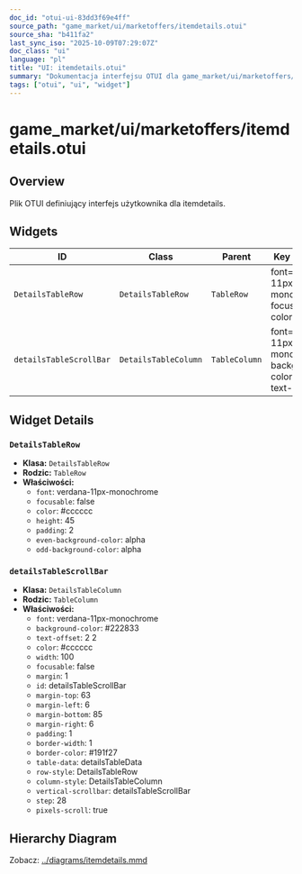 ```yaml
---
doc_id: "otui-ui-83dd3f69e4ff"
source_path: "game_market/ui/marketoffers/itemdetails.otui"
source_sha: "b411fa2"
last_sync_iso: "2025-10-09T07:29:07Z"
doc_class: "ui"
language: "pl"
title: "UI: itemdetails.otui"
summary: "Dokumentacja interfejsu OTUI dla game_market/ui/marketoffers/itemdetails.otui"
tags: ["otui", "ui", "widget"]
---
```


# game_market/ui/marketoffers/itemdetails.otui

## Overview

Plik OTUI definiujący interfejs użytkownika dla itemdetails.

## Widgets

| ID | Class | Parent | Key Properties |
|----|-------|--------|----------------|
| `DetailsTableRow` | `DetailsTableRow` | `TableRow` | font=verdana-11px-monochrome, focusable=false, color=#cccccc |
| `detailsTableScrollBar` | `DetailsTableColumn` | `TableColumn` | font=verdana-11px-monochrome, background-color=#222833, text-offset=2 2 |

## Widget Details

### `DetailsTableRow`

- **Klasa:** `DetailsTableRow`
- **Rodzic:** `TableRow`
- **Właściwości:**
  - `font`: verdana-11px-monochrome
  - `focusable`: false
  - `color`: #cccccc
  - `height`: 45
  - `padding`: 2
  - `even-background-color`: alpha
  - `odd-background-color`: alpha

### `detailsTableScrollBar`

- **Klasa:** `DetailsTableColumn`
- **Rodzic:** `TableColumn`
- **Właściwości:**
  - `font`: verdana-11px-monochrome
  - `background-color`: #222833
  - `text-offset`: 2 2
  - `color`: #cccccc
  - `width`: 100
  - `focusable`: false
  - `margin`: 1
  - `id`: detailsTableScrollBar
  - `margin-top`: 63
  - `margin-left`: 6
  - `margin-bottom`: 85
  - `margin-right`: 6
  - `padding`: 1
  - `border-width`: 1
  - `border-color`: #191f27
  - `table-data`: detailsTableData
  - `row-style`: DetailsTableRow
  - `column-style`: DetailsTableColumn
  - `vertical-scrollbar`: detailsTableScrollBar
  - `step`: 28
  - `pixels-scroll`: true

## Hierarchy Diagram

Zobacz: [../diagrams/itemdetails.mmd](../diagrams/itemdetails.mmd)
